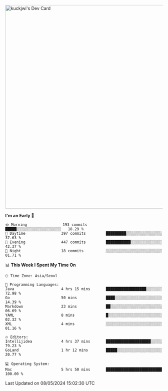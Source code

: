 <a href="https://app.daily.dev/kuckhwancho"><img src="https://api.daily.dev/devcards/v2/efef39c8028947428b3c0b486b9cd9b6.png?r=iz2&type=wide" width="652" alt="kuckjwi's Dev Card"/></a>

<!--START_SECTION:waka-->
**I'm an Early 🐤** 

```text
🌞 Morning                193 commits         █████░░░░░░░░░░░░░░░░░░░░   18.29 % 
🌆 Daytime                397 commits         █████████░░░░░░░░░░░░░░░░   37.63 % 
🌃 Evening                447 commits         ███████████░░░░░░░░░░░░░░   42.37 % 
🌙 Night                  18 commits          ░░░░░░░░░░░░░░░░░░░░░░░░░   01.71 % 
```


📊 **This Week I Spent My Time On** 

```text
🕑︎ Time Zone: Asia/Seoul

💬 Programming Languages: 
Java                     4 hrs 15 mins       ██████████████████░░░░░░░   72.98 % 
Go                       50 mins             ████░░░░░░░░░░░░░░░░░░░░░   14.39 % 
Markdown                 23 mins             ██░░░░░░░░░░░░░░░░░░░░░░░   06.69 % 
YAML                     8 mins              █░░░░░░░░░░░░░░░░░░░░░░░░   02.32 % 
XML                      4 mins              ░░░░░░░░░░░░░░░░░░░░░░░░░   01.16 % 

🔥 Editors: 
Intellijidea             4 hrs 37 mins       ████████████████████░░░░░   79.23 % 
GoLand                   1 hr 12 mins        █████░░░░░░░░░░░░░░░░░░░░   20.77 % 

💻 Operating System: 
Mac                      5 hrs 50 mins       █████████████████████████   100.00 % 
```


 Last Updated on 08/05/2024 15:02:30 UTC
<!--END_SECTION:waka-->
